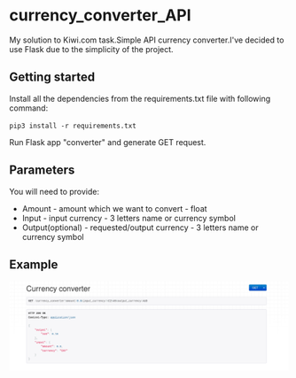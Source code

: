 # currency_converter_API
My solution to Kiwi.com task.Simple API currency converter.I've decided to use Flask due to the simplicity of the project. 

## Getting started
Install all the dependencies from the requirements.txt file with following command:

` pip3 install -r requirements.txt `

Run Flask app "converter" and generate GET request. 

## Parameters
You will need to provide:
- Amount - amount which we want to convert - float
- Input - input currency - 3 letters name or currency symbol
- Output(optional) - requested/output currency - 3 letters name or currency symbol

## Example
![alt text](/sample.png "Get request")



